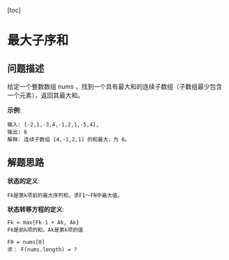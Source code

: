 [toc]

# 最大子序和
## 问题描述
给定一个整数数组 nums ，找到一个具有最大和的连续子数组（子数组最少包含一个元素），返回其最大和。

**示例**:
```
输入: [-2,1,-3,4,-1,2,1,-5,4],
输出: 6
解释: 连续子数组 [4,-1,2,1] 的和最大，为 6。
```

## 解题思路
**状态的定义**:
```
Fk是第k项前的最大序列和，求F1～FN中最大值。
```

**状态转移方程的定义**:
```
Fk = max{Fk-1 + Ak, Ak}
Fk是前k项的和，Ak是第k项的值

F0 = nums[0]
求： F(nums.length) = ?
```
